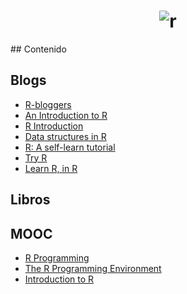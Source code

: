 <h1 align="center">
	<img src="https://www.r-project.org/Rlogo.png" alt="r">
	<br>
</h1>
## Contenido

## Blogs
- [R-bloggers](https://www.r-bloggers.com)
- [An Introduction to R](https://cran.r-project.org/doc/manuals/R-intro.html)
- [R Introduction](http://www.r-tutor.com/r-introduction)
- [Data structures in R](http://adv-r.had.co.nz/Data-structures.html)
- [R: A self-learn tutorial](https://www.nceas.ucsb.edu/files/scicomp/Dloads/RProgramming/BestFirstRTutorial.pdf)
- [Try R](http://tryr.codeschool.com)
- [Learn R, in R](http://swirlstats.com)

## Libros

## MOOC
- [R Programming](https://www.coursera.org/learn/r-programming)
- [The R Programming Environment](https://www.coursera.org/learn/r-programming-environment)
- [Introduction to R](https://www.datacamp.com/courses/free-introduction-to-r)
